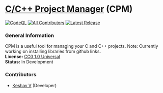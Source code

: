 # [C/C++ Project Manager](https://github.com/vkeshav300/cpm) (CPM)
[![CodeQL](https://github.com/vkeshav300/cpm/actions/workflows/codeql.yml/badge.svg)](https://github.com/vkeshav300/cpm/actions/workflows/codeql.yml)
[![All Contributors](https://img.shields.io/badge/All_Contributors-1-orange.svg?style=rounded-square)](https://github.com/vkeshav300/cpm/graphs/contributors)
[![Latest Release](https://img.shields.io/badge/Latest_Release-None-blue.svg?style=rounded-square)](https://github.com/vkeshav300/cpm/graphs/contributors)

### General Information
CPM is a useful tool for managing your C and C++ projects. Note: Currently working on installing libraries from github links.<br>
**License:** [CC0 1.0 Universal](https://github.com/vkeshav300/cpm/blob/master/LICENSE)<br>
**Status:** In Development<br>

### Contributors
- [Keshav V](https://github.com/vkeshav300) (Developer)
